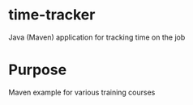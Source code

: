 # time-tracker

Java (Maven) application for tracking time on the job

# Purpose

Maven example for various training courses
